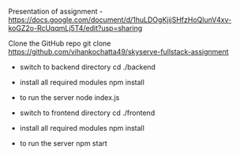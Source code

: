 Presentation of assignment - https://docs.google.com/document/d/1huLDOgKjijSHfzHoQlunV4xv-koGZ2o-RcUqqmLj5T4/edit?usp=sharing

Clone the GitHub repo
git clone https://github.com/vihankochatta49/skyserve-fullstack-assignment

- switch to backend directory
cd ./backend 

- install all required modules
npm install 

- to run the server
node index.js 

- switch to frontend directory
cd ./frontend 

- install all required modules
npm install 

- to run the server
npm start
